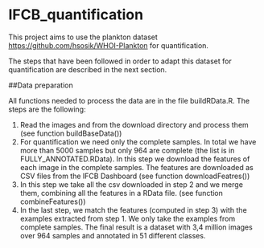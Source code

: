 # IFCB_quantification 

This project aims to use the plankton dataset https://github.com/hsosik/WHOI-Plankton for quantification.

The steps that have been followed in order to adapt this dataset for quantification are described in the next section.

##Data preparation

All functions needed to process the data are in the file buildRData.R. The steps are the following:

1. Read the images and from the download directory and process them (see function buildBaseData())
2. For quantification we need only the complete samples. In total we have more than 5000 samples but only 964 are complete (the list is in FULLY_ANNOTATED.RData). In this step we download the features of each image in the complete samples. The features are downloaded as CSV files from the IFCB Dashboard (see function downloadFeatres())
3. In this step we take all the csv downloaded in step 2 and we merge them, combining all the features in a RData file. (see function combineFeatures())
4. In the last step, we match the features (computed in step 3) with the examples extracted from step 1. We only take the examples from complete samples. The final result is a dataset with 3,4 million images over 964 samples and annotated in 51 different classes.

